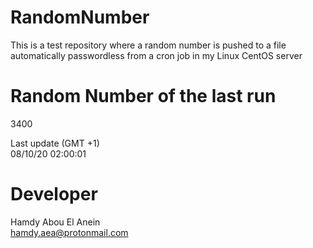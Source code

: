 # RandomNumber    
This is a test repository where a random number is pushed to a file automatically passwordless from a cron job in my Linux CentOS server    
# Random Number of the last run   
3400
      
Last update (GMT +1)    
08/10/20 02:00:01
# Developer    
Hamdy Abou El Anein   
hamdy.aea@protonmail.com
